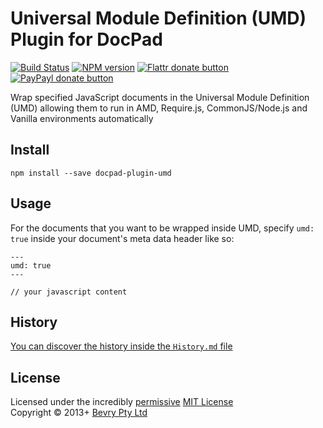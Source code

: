 # Universal Module Definition (UMD) Plugin for DocPad

[![Build Status](https://secure.travis-ci.org/docpad/docpad-plugin-umd.png?branch=master)](http://travis-ci.org/docpad/docpad-plugin-umd "Check this project's build status on TravisCI")
[![NPM version](https://badge.fury.io/js/docpad-plugin-umd.png)](https://npmjs.org/package/docpad-plugin-umd "View this project on NPM")
[![Flattr donate button](https://raw.github.com/balupton/flattr-buttons/master/badge-89x18.gif)](http://flattr.com/thing/344188/balupton-on-Flattr "Donate monthly to this project using Flattr")
[![PayPayl donate button](https://www.paypalobjects.com/en_AU/i/btn/btn_donate_SM.gif)](https://www.paypal.com/au/cgi-bin/webscr?cmd=_flow&SESSION=IHj3DG3oy_N9A9ZDIUnPksOi59v0i-EWDTunfmDrmU38Tuohg_xQTx0xcjq&dispatch=5885d80a13c0db1f8e263663d3faee8d14f86393d55a810282b64afed84968ec "Donate once-off to this project using Paypal")

Wrap specified JavaScript documents in the Universal Module Definition (UMD) allowing them to run in AMD, Require.js, CommonJS/Node.js and Vanilla environments automatically


## Install

```
npm install --save docpad-plugin-umd
```


## Usage
For the documents that you want to be wrapped inside UMD, specify `umd: true` inside your document's meta data header like so:

```
---
umd: true
---

// your javascript content
```


## History
[You can discover the history inside the `History.md` file](https://github.com/bevry/docpad-plugin-umd/blob/master/History.md#files)


## License
Licensed under the incredibly [permissive](http://en.wikipedia.org/wiki/Permissive_free_software_licence) [MIT License](http://creativecommons.org/licenses/MIT/)
<br/>Copyright &copy; 2013+ [Bevry Pty Ltd](http://bevry.me)